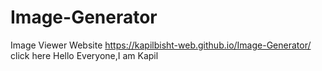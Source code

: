 # Image-Generator
Image Viewer Website
https://kapilbisht-web.github.io/Image-Generator/ click here
Hello Everyone,I am Kapil

